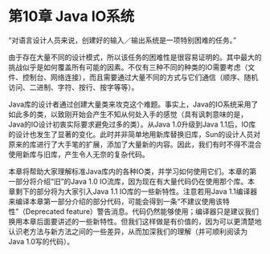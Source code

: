 # 第10章 Java IO系统

“对语言设计人员来说，创建好的输入／输出系统是一项特别困难的任务。”

由于存在大量不同的设计模式，所以该任务的困难性是很容易证明的。其中最大的挑战似乎是如何覆盖所有可能的因素。不仅有三种不同的种类的IO需要考虑（文件、控制台、网络连接），而且需要通过大量不同的方式与它们通信（顺序、随机访问、二进制、字符、按行、按字等等）。

Java库的设计者通过创建大量类来攻克这个难题。事实上，Java的IO系统采用了如此多的类，以致刚开始会产生不知从何处入手的感觉（具有讽刺意味的是，Java的IO设计初衷实际要求避免过多的类）。从Java 1.0升级到Java 1.1后，IO库的设计也发生了显著的变化。此时并非简单地用新库替换旧库，Sun的设计人员对原来的库进行了大手笔的扩展，添加了大量新的内容。因此，我们有时不得不混合使用新库与旧库，产生令人无奈的复杂代码。

本章将帮助大家理解标准Java库内的各种IO类，并学习如何使用它们。本章的第一部分将介绍“旧”的Java 1.0 IO流库，因为现在有大量代码仍在使用那个库。本章剩下的部分将为大家引入Java 1.1 IO库的一些新特性。注意若用Java 1.1编译器来编译本章第一部分介绍的部分代码，可能会得到一条“不建议使用该特性”（Deprecated feature）警告消息。代码仍然能够使用；编译器只是建议我们换用本章后面要讲述的一些新特性。但我们这样做是有价值的，因为可以更清楚地认识老方法与新方法之间的一些差异，从而加深我们的理解（并可顺利阅读为Java 1.0写的代码）。

